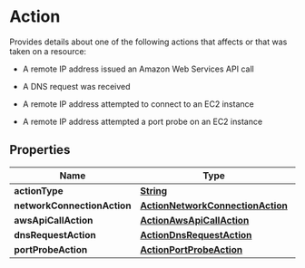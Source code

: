 

# Action

<p>Provides details about one of the following actions that affects or that was taken on a resource:</p> <ul> <li> <p>A remote IP address issued an Amazon Web Services API call</p> </li> <li> <p>A DNS request was received</p> </li> <li> <p>A remote IP address attempted to connect to an EC2 instance</p> </li> <li> <p>A remote IP address attempted a port probe on an EC2 instance</p> </li> </ul>

## Properties

| Name | Type | Description | Notes |
|------------ | ------------- | ------------- | -------------|
|**actionType** | [**String**](String.md) |  |  [optional] |
|**networkConnectionAction** | [**ActionNetworkConnectionAction**](ActionNetworkConnectionAction.md) |  |  [optional] |
|**awsApiCallAction** | [**ActionAwsApiCallAction**](ActionAwsApiCallAction.md) |  |  [optional] |
|**dnsRequestAction** | [**ActionDnsRequestAction**](ActionDnsRequestAction.md) |  |  [optional] |
|**portProbeAction** | [**ActionPortProbeAction**](ActionPortProbeAction.md) |  |  [optional] |



